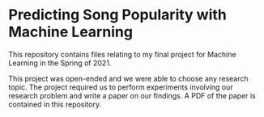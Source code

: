 # Predicting Song Popularity with Machine Learning

This repository contains files relating to my final project for Machine Learning in the Spring of 2021.

This project was open-ended and we were able to choose any research topic. The project required us to perform experiments involving our research problem and write a paper on our findings. A PDF of the paper is contained in this repository.
